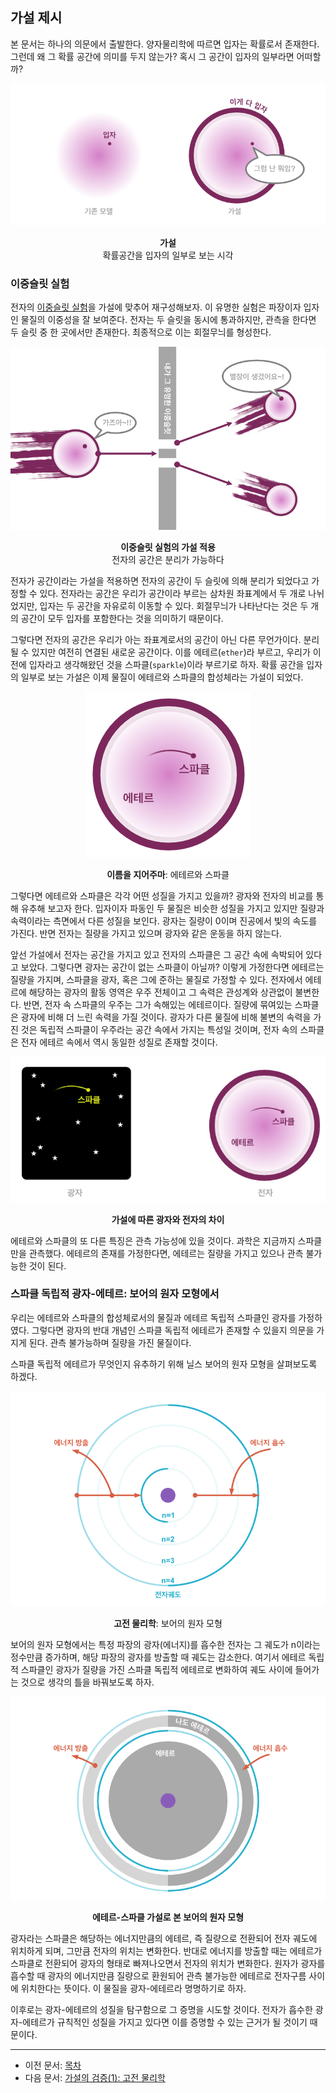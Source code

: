 ## 가설 제시

본 문서는 하나의 의문에서 출발한다. 양자물리학에 따르면 입자는 확률로서 존재한다. 그런데 왜 그 확률 공간에 의미를 두지 않는가? 혹시 그 공간이 입자의 일부라면 어떠할까?

<p align="center">
 <img src="../images/pic3.png">
</p>

<p align="center"><strong>가설</strong><br>확률공간을 입자의 일부로 보는 시각</p>

### 이중슬릿 실험

전자의 [이중슬릿 실험](https://ko.wikipedia.org/wiki/%EC%9D%B4%EC%A4%91%EC%8A%AC%EB%A6%BF_%EC%8B%A4%ED%97%98)을 가설에 맞추어 재구성해보자. 이 유명한 실험은 파장이자 입자인 물질의 이중성을 잘 보여준다. 전자는 두 슬릿을 동시에 통과하지만, 관측을 한다면 두 슬릿 중 한 곳에서만 존재한다. 최종적으로 이는 회절무늬를 형성한다.

<p align="center">
 <img src="../images/pic4.png">
</p>

<p align="center"><strong>이중슬릿 실험의 가설 적용</strong><br>전자의 공간은 분리가 가능하다</p>

전자가 공간이라는 가설을 적용하면 전자의 공간이 두 슬릿에 의해 분리가 되었다고 가정할 수 있다. 전자라는 공간은 우리가 공간이라 부르는 삼차원 좌표계에서 두 개로 나뉘었지만, 입자는 두 공간을 자유로히 이동할 수 있다. 회절무늬가 나타난다는 것은 두 개의 공간이 모두 입자를 포함한다는 것을 의미하기 때문이다.

그렇다면 전자의 공간은 우리가 아는 좌표계로서의 공간이 아닌 다른 무언가이다. 분리될 수 있지만 여전히 연결된 새로운 공간이다. 이를 에테르(`ether`)라 부르고, 우리가 이전에 입자라고 생각해왔던 것을 스파클(`sparkle`)이라 부르기로 하자. 확률 공간을 입자의 일부로 보는 가설은 이제 물질이 에테르와 스파클의 합성체라는 가설이 되었다.

<p align="center">
 <img src="../images/pic7.png">
</p>

<p align="center"><strong>이름을 지어주마</strong>: 에테르와 스파클</p>

그렇다면 에테르와 스파클은 각각 어떤 성질을 가지고 있을까? 광자와 전자의 비교를 통해 유추해 보고자 한다. 입자이자 파동인 두 물질은 비슷한 성질을 가지고 있지만 질량과 속력이라는 측면에서 다른 성질을 보인다. 광자는 질량이 0이며 진공에서 빛의 속도를 가진다. 반면 전자는 질량을 가지고 있으며 광자와 같은 운동을 하지 않는다.

앞선 가설에서 전자는 공간을 가지고 있고 전자의 스파클은 그 공간 속에 속박되어 있다고 보았다. 그렇다면 광자는 공간이 없는 스파클이 아닐까? 이렇게 가정한다면 에테르는 질량을 가지며, 스파클을 광자, 혹은 그에 준하는 물질로 가정할 수 있다. 전자에서 에테르에 해당하는 광자의 활동 영역은 우주 전체이고 그 속력은 관성계와 상관없이 불변한다. 반면, 전자 속 스파클의 우주는 그가 속해있는 에테르이다. 질량에 묶여있는 스파클은 광자에 비해 더 느린 속력을 가질 것이다. 광자가 다른 물질에 비해 불변의 속력을 가진 것은 독립적 스파클이 우주라는 공간 속에서 가지는 특성일 것이며, 전자 속의 스파클은 전자 에테르 속에서 역시 동일한 성질로 존재할 것이다.

<p align="center">
 <img src="../images/pic8.png">
</p>

<p align="center"><strong>가설에 따른 광자와 전자의 차이</strong></p>

에테르와 스파클의 또 다른 특징은 관측 가능성에 있을 것이다. 과학은 지금까지 스파클만을 관측했다. 에테르의 존재를 가정한다면, 에테르는 질량을 가지고 있으나 관측 불가능한 것이 된다.
 
### 스파클 독립적 광자-에테르: 보어의 원자 모형에서

우리는 에테르와 스파클의 합성체로서의 물질과 에테르 독립적 스파클인 광자를 가정하였다. 그렇다면 광자의 반대 개념인 스파클 독립적 에테르가 존재할 수 있을지 의문을 가지게 된다. 관측 불가능하며 질량을 가진 물질이다.

스파클 독립적 에테르가 무엇인지 유추하기 위해 닐스 보어의 원자 모형을 살펴보도록 하겠다.

<p align="center">
 <img src="../images/pic1.png">
</p>

<p align="center"><strong>고전 물리학</strong>: 보어의 원자 모형</p>

보어의 원자 모형에서는 특정 파장의 광자(에너지)를 흡수한 전자는 그 궤도가 n이라는 정수만큼 증가하며, 해당 파장의 광자를 방출할 때 궤도는 감소한다. 여기서 에테르 독립적 스파클인 광자가 질량을 가진 스파클 독립적 에테르로 변화하여 궤도 사이에 들어가는 것으로 생각의 틀을 바꿔보도록 하자.

<p align="center">
 <img src="../images/pic2.png">
</p>

<p align="center"><strong>에테르-스파클 가설로 본 보어의 원자 모형</strong></p>

광자라는 스파클은 해당하는 에너지만큼의 에테르, 즉 질량으로 전환되어 전자 궤도에 위치하게 되며, 그만큼 전자의 위치는 변화한다. 반대로 에너지를 방출할 때는 에테르가 스파클로 전환되어 광자의 형태로 빠져나오면서 전자의 위치가 변화한다. 원자가 광자를 흡수할 때 광자의 에너지만큼 질량으로 환원되어 관측 불가능한 에테르로 전자구름 사이에 위치한다는 뜻이다. 이 물질을 광자-에테르라 명명하기로 하자.

이후로는 광자-에테르의 성질을 탐구함으로 그 증명을 시도할 것이다. 전자가 흡수한 광자-에테르가 규칙적인 성질을 가지고 있다면 이를 증명할 수 있는 근거가 될 것이기 때문이다.

---

- 이전 문서: [목차](./intro.md)
- 다음 문서: [가설의 검증(1): 고전 물리학](./energy.md)
